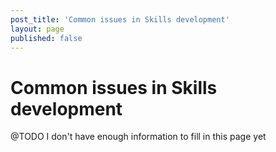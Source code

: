 ```yaml
---
post_title: 'Common issues in Skills development'
layout: page
published: false
---
```


# Common issues in **Skills** development

@TODO I don't have enough information to fill in this page yet
